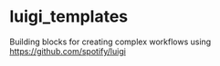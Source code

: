 luigi_templates
===============

Building blocks for creating complex workflows using https://github.com/spotify/luigi

